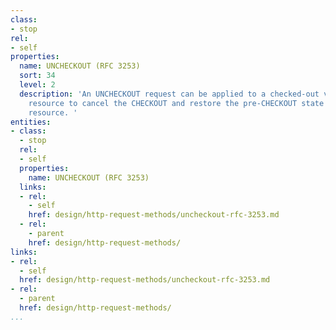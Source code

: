 ```yaml
---
class:
- stop
rel:
- self
properties:
  name: UNCHECKOUT (RFC 3253)
  sort: 34
  level: 2
  description: 'An UNCHECKOUT request can be applied to a checked-out version-controlled
    resource to cancel the CHECKOUT and restore the pre-CHECKOUT state of the version-controlled
    resource. '
entities:
- class:
  - stop
  rel:
  - self
  properties:
    name: UNCHECKOUT (RFC 3253)
  links:
  - rel:
    - self
    href: design/http-request-methods/uncheckout-rfc-3253.md
  - rel:
    - parent
    href: design/http-request-methods/
links:
- rel:
  - self
  href: design/http-request-methods/uncheckout-rfc-3253.md
- rel:
  - parent
  href: design/http-request-methods/
...
```

